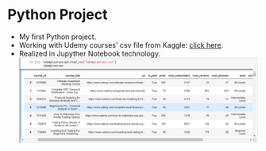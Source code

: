 # Python Project
* My first Python project.
* Working with Udemy courses' csv file from Kaggle: [click here](https://www.kaggle.com/andrewmvd/udemy-courses?fbclid=IwAR2uEGkwMnWc5xe3f_phCR2a5QjSI7AmQWvbghWjAOHKJaNL5adRfYJ0Mtk).
* Realized in Jupyther Notebook technology.
![example1](https://github.com/KarolinaLewinska/Project_Python/blob/main/example1.PNG)
